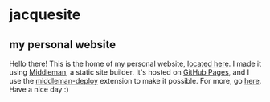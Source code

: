 # jacquesite
## my personal website
Hello there! This is the home of my personal website, [located here](https://www.jltml.me). I made it using [Middleman](https://middlemanapp.com), a static site builder. It's hosted on [GitHub Pages](https://pages.github.com/), and I use the [middleman-deploy](https://github.com/karlfreeman/middleman-deploy) extension to make it possible. For more, go [here](https://jltml.me/misc). Have a nice day :)
